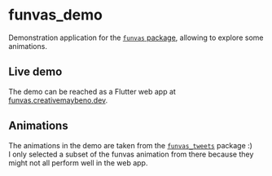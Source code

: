 # funvas_demo

Demonstration application for the [`funvas` package][funvas], allowing to explore some animations.

## Live demo

The demo can be reached as a Flutter web app at [funvas.creativemaybeno.dev][demo].

## Animations

The animations in the demo are taken from the [`funvas_tweets`][funvas_tweets] package :)  
I only selected a subset of the funvas animation from there because they might not all perform well
in the web app.

[funvas]: https://pub.dev/packages/funvas
[demo]: https://funvas.creativemaybeno.dev
[funvas_tweets]: https://github.com/creativecreatorormaybenot/funvas/tree/master/funvas_tweets

